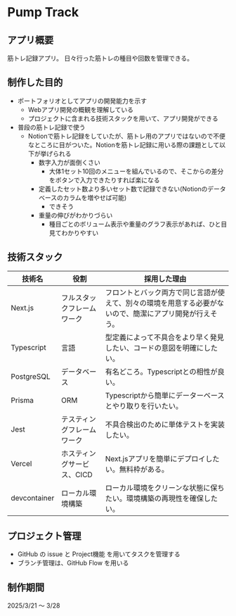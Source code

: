# Pump Track

## アプリ概要

筋トレ記録アプリ。
日々行った筋トレの種目や回数を管理できる。

## 制作した目的

- ポートフォリオとしてアプリの開発能力を示す
  - Webアプリ開発の概観を理解している
  - プロジェクトに含まれる技術スタックを用いて、アプリ開発ができる
- 普段の筋トレ記録で使う
  - Notionで筋トレ記録をしていたが、筋トレ用のアプリではないので不便なところに目がついた。Notionを筋トレ記録に用いる際の課題として以下が挙げられる
    - 数字入力が面倒くさい
      - 大体1セット10回のメニューを組んでいるので、そこからの差分をボタンで入力できたりすれば楽になる
    - 定義したセット数より多いセット数で記録できない(Notionのデータベースのカラムを増やせば可能)
      - できそう
    - 重量の伸びがわかりづらい
      - 種目ごとのボリューム表示や重量のグラフ表示があれば、ひと目見てわかりやすい

## 技術スタック

|技術名|役割|採用した理由|
| ---- | ---- | ---- |
|Next.js|フルスタックフレームワーク| フロントとバック両方で同じ言語が使えて、別々の環境を用意する必要がないので、簡潔にアプリ開発が行えそう。 |
|Typescript|言語| 型定義によって不具合をより早く発見したい、コードの意図を明確にしたい。 |
|PostgreSQL|データベース| 有名どころ。Typescriptとの相性が良い。 |
|Prisma|ORM| Typescriptから簡単にデーターベースとやり取りを行いたい。 |
|Jest|テスティングフレームワーク| 不具合検出のために単体テストを実装したい。 |
|Vercel|ホスティングサービス、CICD| Next.jsアプリを簡単にデプロイしたい。無料枠がある。 |
|devcontainer|ローカル環境構築| ローカル環境をクリーンな状態に保ちたい。環境構築の再現性を確保したい。 |

## プロジェクト管理

- GitHub の issue と Project機能 を用いてタスクを管理する
- ブランチ管理は、GitHub Flow を用いる

## 制作期間

2025/3/21 〜 3/28
